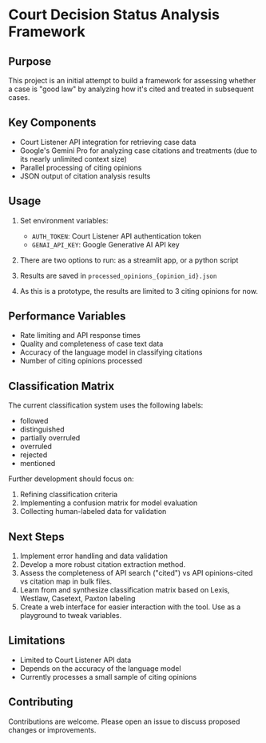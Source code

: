 # Court Decision Status Analysis Framework

## Purpose
This project is an initial attempt to build a framework for assessing whether a case is "good law" by analyzing how it's cited and treated in subsequent cases.

## Key Components
- Court Listener API integration for retrieving case data
- Google's Gemini Pro for analyzing case citations and treatments (due to its nearly unlimited context size) 
- Parallel processing of citing opinions
- JSON output of citation analysis results

## Usage
1. Set environment variables:
   - `AUTH_TOKEN`: Court Listener API authentication token
   - `GENAI_API_KEY`: Google Generative AI API key

2. There are two options to run: as a streamlit app, or a python script 

3. Results are saved in `processed_opinions_{opinion_id}.json` 

4. As this is a prototype, the results are limited to 3 citing opinions for now. 

## Performance Variables
- Rate limiting and API response times
- Quality and completeness of case text data
- Accuracy of the language model in classifying citations
- Number of citing opinions processed

## Classification Matrix
The current classification system uses the following labels:
- followed
- distinguished
- partially overruled
- overruled
- rejected
- mentioned

Further development should focus on:
1. Refining classification criteria
2. Implementing a confusion matrix for model evaluation
3. Collecting human-labeled data for validation

## Next Steps
1. Implement error handling and data validation
2. Develop a more robust citation extraction method. 
3. Assess the completeness of API search ("cited") vs API opinions-cited vs citation map in bulk files.
4. Learn from and synthesize classification matrix based on Lexis, Westlaw, Casetext, Paxton labeling 
5. Create a web interface for easier interaction with the tool. Use as a playground to tweak variables. 

## Limitations
- Limited to Court Listener API data
- Depends on the accuracy of the language model
- Currently processes a small sample of citing opinions

## Contributing
Contributions are welcome. Please open an issue to discuss proposed changes or improvements.

